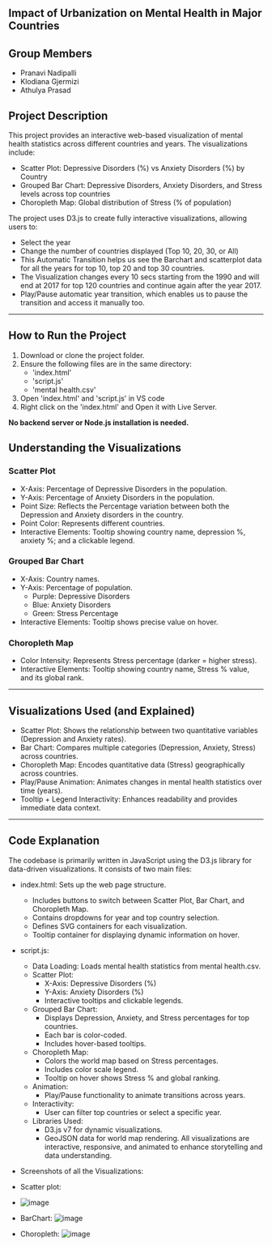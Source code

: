 ## Impact of Urbanization on Mental Health in Major Countries
## Group Members
- Pranavi Nadipalli
- Klodiana Gjermizi
- Athulya Prasad

## Project Description
This project provides an interactive web-based visualization of mental health statistics across different countries and years. The visualizations include:

- Scatter Plot: Depressive Disorders (%) vs Anxiety Disorders (%) by Country
- Grouped Bar Chart: Depressive Disorders, Anxiety Disorders, and Stress levels across top countries
- Choropleth Map: Global distribution of Stress (% of population)

The project uses D3.js to create fully interactive visualizations, allowing users to:
- Select the year
- Change the number of countries displayed (Top 10, 20, 30, or All)
- This Automatic Transition helps us see the Barchart and scatterplot data for all the years for top 10, top 20 and top 30 countries.
- The Visualization changes every 10 secs starting from the 1990 and will end at 2017 for top 120 countries and continue again after the year 2017.
- Play/Pause automatic year transition, which enables us to pause the transition and access it manually too.
---

## How to Run the Project
1. Download or clone the project folder.
2. Ensure the following files are in the same directory:
   - 'index.html'
   - 'script.js'
   - 'mental health.csv'
3. Open 'index.html' and 'script.js' in VS code
4. Right click on the 'index.html' and Open it with Live Server.

**No backend server or Node.js installation is needed.**

## Understanding the Visualizations
### Scatter Plot
- X-Axis: Percentage of Depressive Disorders in the population.
- Y-Axis: Percentage of Anxiety Disorders in the population.
- Point Size: Reflects the Percentage variation between both the Depression and Anxiety disorders in the country.
- Point Color: Represents different countries.
- Interactive Elements: Tooltip showing country name, depression %, anxiety %; and a clickable legend.

### Grouped Bar Chart
- X-Axis: Country names.
- Y-Axis: Percentage of population.
  - Purple: Depressive Disorders
  - Blue: Anxiety Disorders
  - Green: Stress Percentage
- Interactive Elements: Tooltip shows precise value on hover.

### Choropleth Map
- Color Intensity: Represents Stress percentage (darker = higher stress).
- Interactive Elements: Tooltip showing country name, Stress % value, and its global rank.

---

## Visualizations Used (and Explained)
- Scatter Plot: Shows the relationship between two quantitative variables (Depression and Anxiety rates).
- Bar Chart: Compares multiple categories (Depression, Anxiety, Stress) across countries.
- Choropleth Map: Encodes quantitative data (Stress) geographically across countries.
- Play/Pause Animation: Animates changes in mental health statistics over time (years).
- Tooltip + Legend Interactivity: Enhances readability and provides immediate data context.

---
## Code Explanation

The codebase is primarily written in JavaScript using the D3.js library for data-driven visualizations. It consists of two main files:

- index.html: Sets up the web page structure.
    - Includes buttons to switch between Scatter Plot, Bar Chart, and Choropleth Map.
    - Contains dropdowns for year and top country selection.
    - Defines SVG containers for each visualization.
    - Tooltip container for displaying dynamic information on hover.

- script.js:
    - Data Loading: Loads mental health statistics from mental health.csv.
    - Scatter Plot:
        - X-Axis: Depressive Disorders (%)
        - Y-Axis: Anxiety Disorders (%)
        - Interactive tooltips and clickable legends.
    - Grouped Bar Chart:
        - Displays Depression, Anxiety, and Stress percentages for top countries.
        - Each bar is color-coded.
        - Includes hover-based tooltips.
    - Choropleth Map:
        - Colors the world map based on Stress percentages.
        - Includes color scale legend.
        - Tooltip on hover shows Stress % and global ranking.
    - Animation:
        - Play/Pause functionality to animate transitions across years.
    - Interactivity:
        - User can filter top countries or select a specific year.
    - Libraries Used:
        - D3.js v7 for dynamic visualizations.
        - GeoJSON data for world map rendering.
All visualizations are interactive, responsive, and animated to enhance storytelling and data understanding.

- Screenshots of all the Visualizations:
- Scatter plot:
- ![image](https://github.com/user-attachments/assets/74822e0b-a6ab-42d1-b94e-b184147c01d5)

- BarChart: ![image](https://github.com/user-attachments/assets/81e64690-5e24-4d58-8736-e5a27d9dc1af)

- Choropleth: ![image](https://github.com/user-attachments/assets/f6f5410c-fe0c-4358-b515-def80a2311ec)
